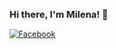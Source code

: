 ### Hi there, I'm __Milena__! 👋

[![Facebook](https://www.google.com/url?sa=i&url=https%3A%2F%2F1000logos.net%2Ffacebook-logo%2F&psig=AOvVaw0JsyjoY5q2dW4eBBj6UFHZ&ust=1684422911429000&source=images&cd=vfe&ved=0CBEQjRxqFwoTCOC447vS_P4CFQAAAAAdAAAAABAJ)](https://www.facebook.com/profile.php?id=100006068672615)


<!--
**MilenaPetrakieva/MilenaPetrakieva** is a ✨ _special_ ✨ repository because its `README.md` (this file) appears on your GitHub profile.

Here are some ideas to get you started:

- 🔭 I’m currently working on ...
- 🌱 I’m currently learning ...
- 👯 I’m looking to collaborate on ...
- 🤔 I’m looking for help with ...
- 💬 Ask me about ...
- 📫 How to reach me: ...
- 😄 Pronouns: ...
- ⚡ Fun fact: ...
-->
